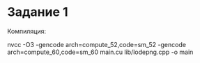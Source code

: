 # Задание 1

Компиляция:

nvcc -O3 -gencode arch=compute_52,code=sm_52 -gencode arch=compute_60,code=sm_60 main.cu lib/lodepng.cpp -o main
